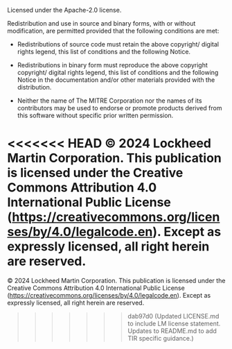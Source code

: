 Licensed under the Apache-2.0 license.  

Redistribution and use in source and binary forms, with or without modification, are permitted provided that the following conditions are met:  

- Redistributions of source code must retain the above copyright/ digital rights legend, this list of conditions and the following Notice.  

- Redistributions in binary form must reproduce the above copyright copyright/ digital rights legend, this list of conditions and the following Notice in the documentation and/or other materials provided with the distribution.  

- Neither the name of The MITRE Corporation nor the names of its contributors may be used to endorse or promote products derived from this software without specific prior written permission.

<<<<<<< HEAD
© 2024 Lockheed Martin Corporation. This publication is licensed under the Creative Commons Attribution 4.0 International Public License (https://creativecommons.org/licenses/by/4.0/legalcode.en).  Except as expressly licensed, all right herein are reserved.
=======
© 2024 Lockheed Martin Corporation. This publication is licensed under the Creative Commons Attribution 4.0 International Public License (https://creativecommons.org/licenses/by/4.0/legalcode.en). Except as expressly licensed, all right herein are reserved.
>>>>>>> dab97d0 (Updated LICENSE.md to include LM license statement. Updates to README.md to add TIR specific guidance.)
